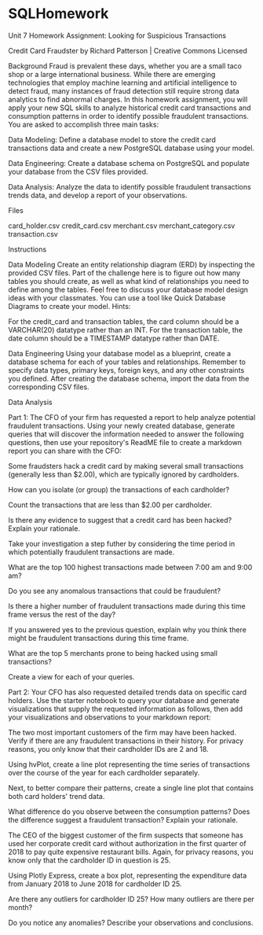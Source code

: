 # SQLHomework
Unit 7 Homework Assignment: Looking for Suspicious Transactions

Credit Card Fraudster by Richard Patterson | Creative Commons Licensed

Background
Fraud is prevalent these days, whether you are a small taco shop or a large international business. While there are emerging technologies that employ machine learning and artificial intelligence to detect fraud, many instances of fraud detection still require strong data analytics to find abnormal charges.
In this homework assignment, you will apply your new SQL skills to analyze historical credit card transactions and consumption patterns in order to identify possible fraudulent transactions.
You are asked to accomplish three main tasks:


Data Modeling:
Define a database model to store the credit card transactions data and create a new PostgreSQL database using your model.


Data Engineering: Create a database schema on PostgreSQL and populate your  database from the CSV files provided.


Data Analysis: Analyze the data to identify possible fraudulent transactions trends data, and develop a report of your observations.




Files

card_holder.csv
credit_card.csv
merchant.csv
merchant_category.csv
transaction.csv


Instructions

Data Modeling
Create an entity relationship diagram (ERD) by inspecting the provided CSV files.
Part of the challenge here is to figure out how many tables you should create, as well as what kind of relationships you need to define among the tables.
Feel free to discuss your database model design ideas with your classmates. You can use a tool like Quick Database Diagrams to create your model.
Hints:

For the credit_card and transaction tables, the card column should be a VARCHAR(20) datatype rather than an INT.
For the transaction table, the date column should be a TIMESTAMP datatype rather than DATE.


Data Engineering
Using your database model as a blueprint, create a database schema for each of your tables and relationships. Remember to specify data types, primary keys, foreign keys, and any other constraints you defined.
After creating the database schema, import the data from the corresponding CSV files.

Data Analysis

Part 1:
The CFO of your firm has requested a report to help analyze potential fraudulent transactions. Using your newly created database, generate queries that will discover the information needed to answer the following questions, then use your repository's ReadME file to create a markdown report you can share with the CFO:


Some fraudsters hack a credit card by making several small transactions (generally less than $2.00), which are typically ignored by cardholders.


How can you isolate (or group) the transactions of each cardholder?


Count the transactions that are less than $2.00 per cardholder.


Is there any evidence to suggest that a credit card has been hacked? Explain your rationale.




Take your investigation a step futher by considering the time period in which potentially fraudulent transactions are made.


What are the top 100 highest transactions made between 7:00 am and 9:00 am?


Do you see any anomalous transactions that could be fraudulent?


Is there a higher number of fraudulent transactions made during this time frame versus the rest of the day?


If you answered yes to the previous question, explain why you think there might be fraudulent transactions during this time frame.




What are the top 5 merchants prone to being hacked using small transactions?


Create a view for each of your queries.



Part 2:
Your CFO has also requested detailed trends data on specific card holders. Use the starter notebook to query your database and generate visualizations that supply the requested information as follows, then add your visualizations and observations to your markdown report:


The two most important customers of the firm may have been hacked. Verify if there are any fraudulent transactions in their history. For privacy reasons, you only know that their cardholder IDs are 2 and 18.


Using hvPlot, create a line plot representing the time series of transactions over the course of the year for each cardholder separately.


Next, to better compare their patterns, create a single line plot that contains both card holders' trend data.


What difference do you observe between the consumption patterns? Does the difference suggest a fraudulent transaction? Explain your rationale.




The CEO of the biggest customer of the firm suspects that someone has used her corporate credit card without authorization in the first quarter of 2018 to pay quite expensive restaurant bills. Again, for privacy reasons, you know only that the cardholder ID in question is 25.


Using Plotly Express, create a box plot, representing the expenditure data from January 2018 to June 2018 for cardholder ID 25.


Are there any outliers for cardholder ID 25? How many outliers are there per month?


Do you notice any anomalies? Describe your observations and conclusions.
